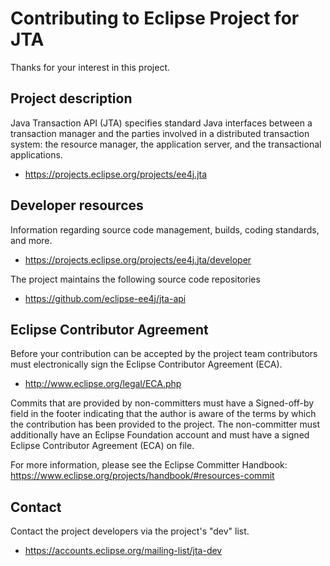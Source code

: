 # Contributing to Eclipse Project for JTA

Thanks for your interest in this project.

## Project description

Java Transaction API (JTA) specifies standard Java interfaces between a
transaction manager and the parties involved in a distributed transaction
system: the resource manager, the application server, and the transactional
applications.

* https://projects.eclipse.org/projects/ee4j.jta

## Developer resources

Information regarding source code management, builds, coding standards, and
more.

* https://projects.eclipse.org/projects/ee4j.jta/developer

The project maintains the following source code repositories

* https://github.com/eclipse-ee4j/jta-api

## Eclipse Contributor Agreement

Before your contribution can be accepted by the project team contributors must
electronically sign the Eclipse Contributor Agreement (ECA).

* http://www.eclipse.org/legal/ECA.php

Commits that are provided by non-committers must have a Signed-off-by field in
the footer indicating that the author is aware of the terms by which the
contribution has been provided to the project. The non-committer must
additionally have an Eclipse Foundation account and must have a signed Eclipse
Contributor Agreement (ECA) on file.

For more information, please see the Eclipse Committer Handbook:
https://www.eclipse.org/projects/handbook/#resources-commit

## Contact

Contact the project developers via the project's "dev" list.

* https://accounts.eclipse.org/mailing-list/jta-dev